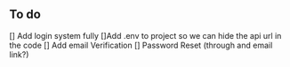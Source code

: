 ## To do
[] Add login system fully 
[]Add .env to project so we can hide the api url in the code
[] Add email Verification
[] Password Reset (through and email link?)